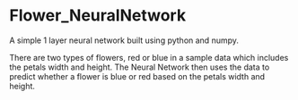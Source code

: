# Flower_NeuralNetwork
A simple 1 layer neural network built using python and numpy.

There are two types of flowers, red or blue in a sample data which includes the petals width and height. 
The Neural Network then uses the data to predict whether a flower is blue or red based on the petals width and height.  
